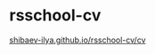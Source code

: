 # rsschool-cv

[shibaev-ilya.github.io/rsschool-cv/cv](https://shibaev-ilya.github.io/rsschool-cv/cv)
